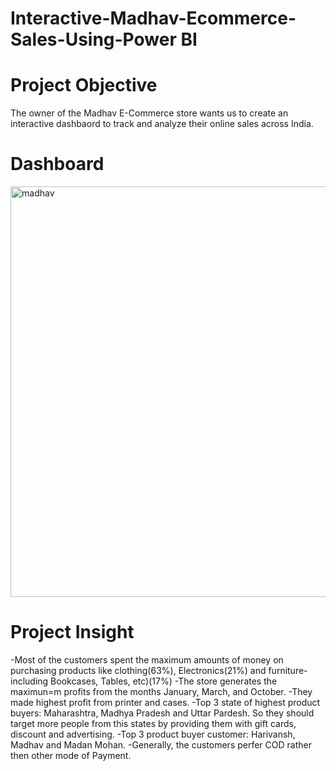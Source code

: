 # Interactive-Madhav-Ecommerce-Sales-Using-Power BI

# Project Objective
The owner of the Madhav E-Commerce store wants us to create an interactive dashbaord to track and analyze their online sales across India.

# Dashboard
<img width="657" alt="madhav" src="https://github.com/sharmaJD/Madhav-Ecommerce-Sales/assets/112079465/d9f46ca3-36ab-4c28-835f-fd8a042fb81f">


# Project Insight
-Most of the customers spent the maximum amounts of money on purchasing products like clothing(63%), Electronics(21%) and furniture-including Bookcases, Tables, etc)(17%)
-The store generates the maximun=m profits from the months January, March, and October.
-They made highest profit from printer and cases.
-Top 3 state of highest product buyers: Maharashtra, Madhya Pradesh and Uttar Pardesh. So they should target more people from this states by providing them with gift cards, discount and advertising.
-Top 3 product buyer customer: Harivansh, Madhav and Madan Mohan.
-Generally, the customers perfer COD rather then other mode of Payment.
